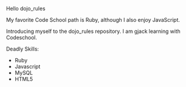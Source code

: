 Hello dojo_rules

My favorite Code School path is Ruby, although I also enjoy JavaScript.

Introducing myself to the dojo_rules repository.
I am gjack learning with Codeschool.

Deadly Skills:
* Ruby
* Javascript
* MySQL
* HTML5
